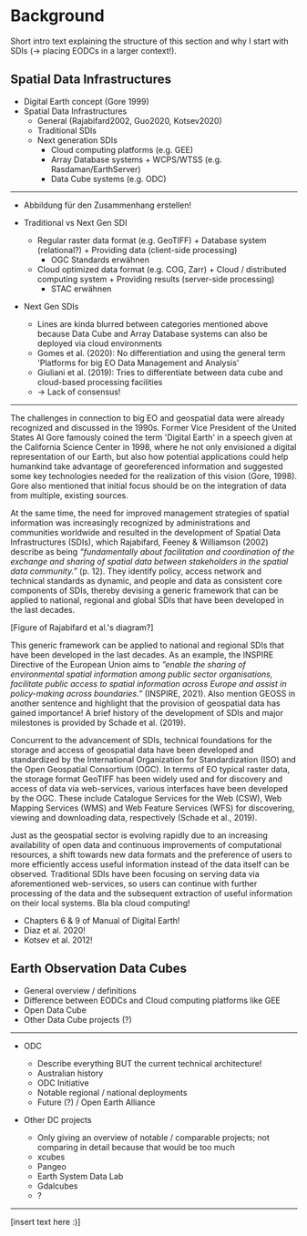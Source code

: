 
# Background

Short intro text explaining the structure of this section and why I start with SDIs (-> placing EODCs in a larger context!).


## Spatial Data Infrastructures

- Digital Earth concept (Gore 1999)
- Spatial Data Infrastructures 
  - General (Rajabifard2002, Guo2020, Kotsev2020)
  - Traditional SDIs
  - Next generation SDIs
    - Cloud computing platforms (e.g. GEE)
    - Array Database systems + WCPS/WTSS (e.g. Rasdaman/EarthServer)
    - Data Cube systems (e.g. ODC)
  
---

- Abbildung für den Zusammenhang erstellen!

- Traditional vs Next Gen SDI
  - Regular raster data format (e.g. GeoTIFF)     + Database system (relational?)           + Providing data (client-side processing)
    - OGC Standards erwähnen
  - Cloud optimized data format (e.g. COG, Zarr)  + Cloud / distributed computing system    + Providing results (server-side processing)
    - STAC erwähnen

- Next Gen SDIs
  - Lines are kinda blurred between categories mentioned above because Data Cube and Array Database systems can also be deployed via cloud environments
  - Gomes et al. (2020): No differentiation and using the general term 'Platforms for big EO Data Management and Analysis'
  - Giuliani et al. (2019): Tries to differentiate between data cube and cloud-based processing facilities
  - -> Lack of consensus!

---

The challenges in connection to big EO and geospatial data were already recognized and discussed in the 1990s. Former Vice President of the United States Al Gore famously coined the term 'Digital Earth' in a speech given at the California Science Center in 1998, where he not only envisioned a digital representation of our Earth, but also how potential applications could help humankind take advantage of georeferenced information and suggested some key technologies needed for the realization of this vision (Gore, 1998). Gore also mentioned that initial focus should be on the integration of data from multiple, existing sources. 

At the same time, the need for improved management strategies of spatial information was increasingly recognized by administrations and communities worldwide and resulted in the development of Spatial Data Infrastructures (SDIs), which Rajabifard, Feeney & Williamson (2002) describe as being _“fundamentally about facilitation and coordination of the exchange and sharing of spatial data between stakeholders in the spatial data community.”_ (p. 12). They identify policy, access network and technical standards as dynamic, and people and data as consistent core components of SDIs, thereby devising a generic framework that can be applied to national, regional and global SDIs that have been developed in the last decades. 

[Figure of Rajabifard et al.'s diagram?]

This generic framework can be applied to national and regional SDIs that have been developed in the last decades. As an example, the INSPIRE Directive of the European Union aims to _”enable the sharing of environmental spatial information among public sector organisations, facilitate public access to spatial information across Europe and assist in policy-making across boundaries.”_ (INSPIRE, 2021). Also mention GEOSS in another sentence and highlight that the provision of geospatial data has gained importance! A brief history of the development of SDIs and major milestones is provided by Schade et al. (2019).  

Concurrent to the advancement of SDIs, technical foundations for the storage and access of geospatial data have been developed and standardized by the International Organization for Standardization (ISO) and the Open Geospatial Consortium (OGC). In terms of EO typical raster data, the storage format GeoTIFF has been widely used and for discovery and access of data via web-services, various interfaces have been developed by the OGC. These include Catalogue Services for the Web (CSW), Web Mapping Services (WMS) and Web Feature Services (WFS) for discovering, viewing and downloading data, respectively (Schade et al., 2019). 

Just as the geospatial sector is evolving rapidly due to an increasing availability of open data and continuous improvements of computational resources, a shift towards new data formats and the preference of users to more efficiently access useful information instead of the data itself can be observed. Traditional SDIs have been focusing on serving data via aforementioned web-services, so users can continue with further processing of the data and the subsequent extraction of useful information on their local systems. Bla bla cloud computing!

- Chapters 6 & 9 of Manual of Digital Earth!
- Diaz et al. 2020!
- Kotsev et al. 2012!



## Earth Observation Data Cubes

- General overview / definitions
- Difference between EODCs and Cloud computing platforms like GEE
- Open Data Cube
- Other Data Cube projects (?)

---

- ODC
  - Describe everything BUT the current technical architecture!
  - Australian history
  - ODC Initiative
  - Notable regional / national deployments
  - Future (?) / Open Earth Alliance

- Other DC projects
  - Only giving an overview of notable / comparable projects; not comparing in detail because that would be too much
  - xcubes
  - Pangeo
  - Earth System Data Lab
  - Gdalcubes
  - ?

---

[insert text here :)]